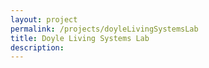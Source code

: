 ```yaml
---
layout: project
permalink: /projects/doyleLivingSystemsLab
title: Doyle Living Systems Lab
description:
---
```

